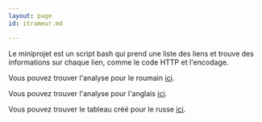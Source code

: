 ```yaml
---
layout: page
id: itrameur.md

---
```

Le miniprojet est un script bash qui prend une liste des liens et trouve des informations sur chaque lien, comme le code HTTP et l'encodage.

Vous pouvez trouver l'analyse pour le roumain [ici](itrameur/analyse_linguistique_roumain.md).

Vous pouvez trouver l'analyse pour l'anglais [ici](tableaux/tableau_anglais.html).

Vous pouvez trouver le tableau créé pour le russe [ici](tableaux/tableau_russe.html).
